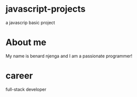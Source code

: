 # javascript-projects
a javascrip basic project
# About me
My name is benard njenga  and I am a passionate programmer!
# career
full-stack developer

